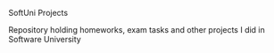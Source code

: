 SoftUni Projects


Repository holding homeworks, exam tasks and other projects I did in Software University
